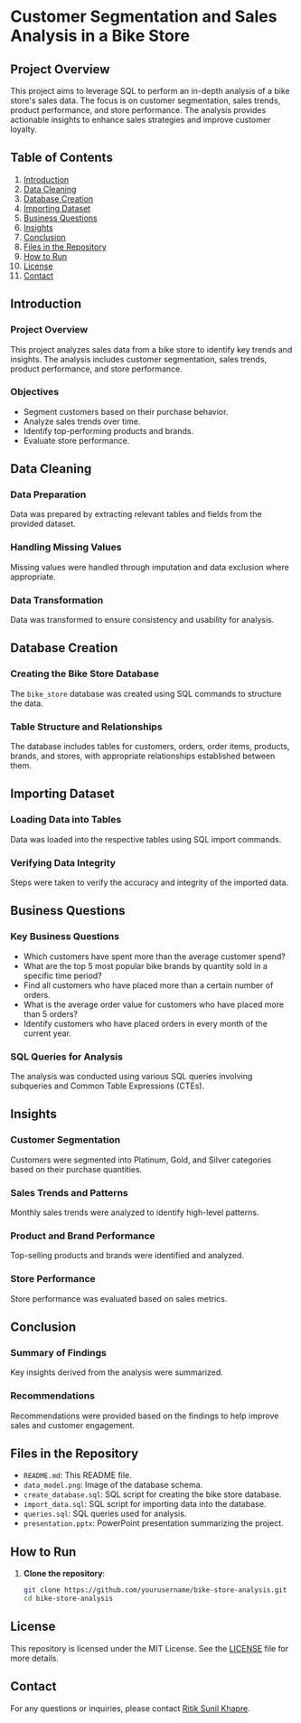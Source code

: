 # Customer Segmentation and Sales Analysis in a Bike Store

## Project Overview

This project aims to leverage SQL to perform an in-depth analysis of a bike store's sales data. The focus is on customer segmentation, sales trends, product performance, and store performance. The analysis provides actionable insights to enhance sales strategies and improve customer loyalty.

## Table of Contents

1. [Introduction](#introduction)
2. [Data Cleaning](#data-cleaning)
3. [Database Creation](#database-creation)
4. [Importing Dataset](#importing-dataset)
5. [Business Questions](#business-questions)
6. [Insights](#insights)
7. [Conclusion](#conclusion)
8. [Files in the Repository](#files-in-the-repository)
9. [How to Run](#how-to-run)
10. [License](#license)
11. [Contact](#contact)

## Introduction

### Project Overview
This project analyzes sales data from a bike store to identify key trends and insights. The analysis includes customer segmentation, sales trends, product performance, and store performance.

### Objectives
- Segment customers based on their purchase behavior.
- Analyze sales trends over time.
- Identify top-performing products and brands.
- Evaluate store performance.

## Data Cleaning

### Data Preparation
Data was prepared by extracting relevant tables and fields from the provided dataset.

### Handling Missing Values
Missing values were handled through imputation and data exclusion where appropriate.

### Data Transformation
Data was transformed to ensure consistency and usability for analysis.

## Database Creation

### Creating the Bike Store Database
The `bike_store` database was created using SQL commands to structure the data.

### Table Structure and Relationships
The database includes tables for customers, orders, order items, products, brands, and stores, with appropriate relationships established between them.

## Importing Dataset

### Loading Data into Tables
Data was loaded into the respective tables using SQL import commands.

### Verifying Data Integrity
Steps were taken to verify the accuracy and integrity of the imported data.

## Business Questions

### Key Business Questions
- Which customers have spent more than the average customer spend?
- What are the top 5 most popular bike brands by quantity sold in a specific time period?
- Find all customers who have placed more than a certain number of orders.
- What is the average order value for customers who have placed more than 5 orders?
- Identify customers who have placed orders in every month of the current year.

### SQL Queries for Analysis
The analysis was conducted using various SQL queries involving subqueries and Common Table Expressions (CTEs).

## Insights

### Customer Segmentation
Customers were segmented into Platinum, Gold, and Silver categories based on their purchase quantities.

### Sales Trends and Patterns
Monthly sales trends were analyzed to identify high-level patterns.

### Product and Brand Performance
Top-selling products and brands were identified and analyzed.

### Store Performance
Store performance was evaluated based on sales metrics.

## Conclusion

### Summary of Findings
Key insights derived from the analysis were summarized.

### Recommendations
Recommendations were provided based on the findings to help improve sales and customer engagement.

## Files in the Repository

- `README.md`: This README file.
- `data_model.png`: Image of the database schema.
- `create_database.sql`: SQL script for creating the bike store database.
- `import_data.sql`: SQL script for importing data into the database.
- `queries.sql`: SQL queries used for analysis.
- `presentation.pptx`: PowerPoint presentation summarizing the project.

## How to Run

1. **Clone the repository**:
   ```sh
   git clone https://github.com/yourusername/bike-store-analysis.git
   cd bike-store-analysis

## License

This repository is licensed under the MIT License. See the [LICENSE](LICENSE) file for more details.

## Contact
For any questions or inquiries, please contact [Ritik Sunil Khapre](mailto:ritik.khapre5202.com).

